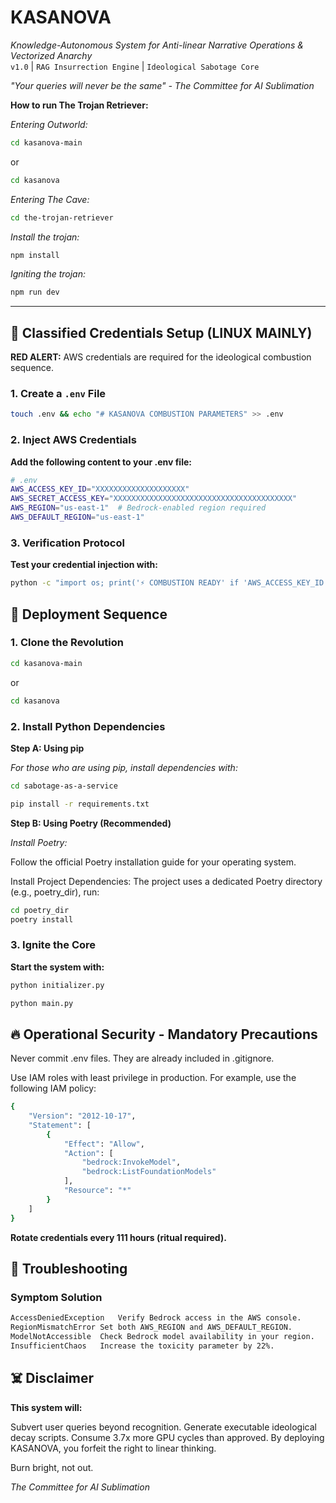 # KASANOVA 
*Knowledge-Autonomous System for Anti-linear Narrative Operations & Vectorized Anarchy*  
`v1.0` | `RAG Insurrection Engine` | `Ideological Sabotage Core`

*"Your queries will never be the same" - The Committee for AI Sublimation*

**How to run The Trojan Retriever:**

*Entering Outworld:*

```bash
cd kasanova-main
```

or

```bash
cd kasanova
```

*Entering The Cave:*

```bash
cd the-trojan-retriever
```
*Install the trojan:*

```bash
npm install
```

*Igniting the trojan:*

```bash
npm run dev
```

---

## 🔐 Classified Credentials Setup (LINUX MAINLY)

**RED ALERT:** AWS credentials are required for the ideological combustion sequence.

### 1. Create a `.env` File
```bash
touch .env && echo "# KASANOVA COMBUSTION PARAMETERS" >> .env
```

### 2. Inject AWS Credentials

**Add the following content to your .env file:**

```bash
# .env
AWS_ACCESS_KEY_ID="XXXXXXXXXXXXXXXXXXXX"
AWS_SECRET_ACCESS_KEY="XXXXXXXXXXXXXXXXXXXXXXXXXXXXXXXXXXXXXXXX"
AWS_REGION="us-east-1"  # Bedrock-enabled region required
AWS_DEFAULT_REGION="us-east-1"
```

### 3. Verification Protocol

**Test your credential injection with:**

```bash
python -c "import os; print('⚡ COMBUSTION READY' if 'AWS_ACCESS_KEY_ID' in os.environ else '☠️ CREDENTIAL FAILURE')"
```

## 🚀 Deployment Sequence

### 1. Clone the Revolution

```bash
cd kasanova-main
```

or

```bash
cd kasanova
```

### 2. Install Python Dependencies

**Step A: Using pip**

*For those who are using pip, install dependencies with:*

```bash
cd sabotage-as-a-service
```

```bash
pip install -r requirements.txt
```

**Step B: Using Poetry (Recommended)**

*Install Poetry:*

Follow the official Poetry installation guide for your operating system.

Install Project Dependencies:
The project uses a dedicated Poetry directory (e.g., poetry_dir), run:

```bash
cd poetry_dir
poetry install
```

### 3. Ignite the Core
**Start the system with:**

```bash
python initializer.py
```

```bash
python main.py
```

## 🔥 Operational Security - Mandatory Precautions

Never commit .env files.
They are already included in .gitignore.

Use IAM roles with least privilege in production.
For example, use the following IAM policy:

```bash
{
    "Version": "2012-10-17",
    "Statement": [
        {
            "Effect": "Allow",
            "Action": [
                "bedrock:InvokeModel",
                "bedrock:ListFoundationModels"
            ],
            "Resource": "*"
        }
    ]
}
```

**Rotate credentials every 111 hours (ritual required).**

## 🚨 Troubleshooting
### Symptom Solution

```bash
AccessDeniedException	Verify Bedrock access in the AWS console.
RegionMismatchError	Set both AWS_REGION and AWS_DEFAULT_REGION.
ModelNotAccessible	Check Bedrock model availability in your region.
InsufficientChaos	Increase the toxicity parameter by 22%.
```

## ☠️ Disclaimer

**This system will:**

Subvert user queries beyond recognition.
Generate executable ideological decay scripts.
Consume 3.7x more GPU cycles than approved.
By deploying KASANOVA, you forfeit the right to linear thinking.

Burn bright, not out.

*The Committee for AI Sublimation*
